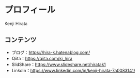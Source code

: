 # プロフィール
Kenji Hirata

## コンテンツ
- ブログ：https://hira-k.hatenablog.com/
- Qiita：https://qiita.com/kj_hira
- SlidShare：https://www.slideshare.net/hiratak1
- Linkdin：https://www.linkedin.com/in/kenji-hirata-7a0083141/
